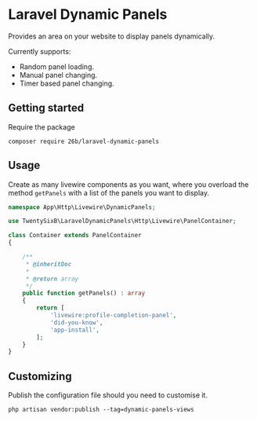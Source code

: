 # Laravel Dynamic Panels

Provides an area on your website to display panels dynamically.

Currently supports:

- Random panel loading.
- Manual panel changing.
- Timer based panel changing.

## Getting started

Require the package

```
composer require 26b/laravel-dynamic-panels
```


## Usage

Create as many livewire components as you want, where you overload the method `getPanels` with a list of the panels you want to display.

```php
namespace App\Http\Livewire\DynamicPanels;

use TwentySixB\LaravelDynamicPanels\Http\Livewire\PanelContainer;

class Container extends PanelContainer
{

    /**
     * @inheritDoc
     *
     * @return array
     */
    public function getPanels() : array
    {
        return [
            'livewire:profile-completion-panel',
            'did-you-know',
            'app-install',
        ];
    }
}
```

## Customizing

Publish the configuration file should you need to customise it.

```
php artisan vendor:publish --tag=dynamic-panels-views
```
